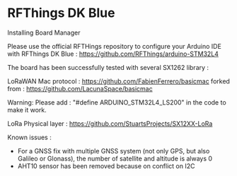 # RFThings DK Blue




Installing
Board Manager

Please use the official RFTHings repository to configure your Arduino IDE with RFThings DK Blue : https://github.com/RFThings/arduino-STM32L4

The board has been successfully tested with several SX1262 library :

LoRaWAN Mac protocol :
https://github.com/FabienFerrero/basicmac    forked from : https://github.com/LacunaSpace/basicmac

Warning: Please add : "#define ARDUINO_STM32L4_LS200" in the code to make it work.

LoRa Physical layer :
https://github.com/StuartsProjects/SX12XX-LoRa


Known issues :

* For a GNSS fix with multiple GNSS system (not only GPS, but also Galileo or Glonass), the number of satellite and altitude is always 0 
*  AHT10 sensor has been removed because on conflict on I2C

